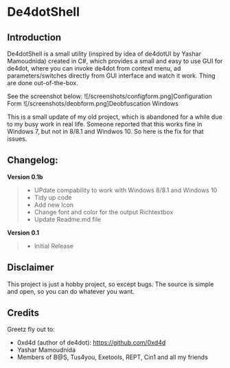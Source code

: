 De4dotShell
===========

Introduction
------------

De4dotShell is a small utility (inspired by idea of de4dotUI by Yashar Mamoudnida) created in C#, which provides a small and easy to use GUI for de4dot, where you can invoke de4dot from context menu, ad parameters/switches directly from GUI interface and watch it work. Thing are done out-of-the-box.

See the screenshot below:
![/screenshots/configform.png]Configuration Form
![/screenshots/deobform.png]Deobfuscation Windows

This is a small update of my old project, which is abandoned for a while due to my busy work in real life.
Someone reported that this works fine in Windows 7, but not in 8/8.1 and Windwos 10. So here is the fix for that issues.

Changelog:
----------

**Version 0.1b**
> - UPdate compability to work with Windows 8/8.1 and Windows 10
> - Tidy up code
> - Add new Icon
> - Change font and color for the output Richtextbox
> - Update Readme.md file

**Version 0.1**
> - Initial Release

Disclaimer
----------
This project is just a hobby project, so except bugs. The source is simple and open, so you can do whatever you want.

Credits
-------
Greetz fly out to:

- 0xd4d (author of de4dot): https://github.com/0xd4d
- Yashar Mamoudnida
- Members of B@S, Tus4you, Exetools, REPT, Cin1 and all my friends